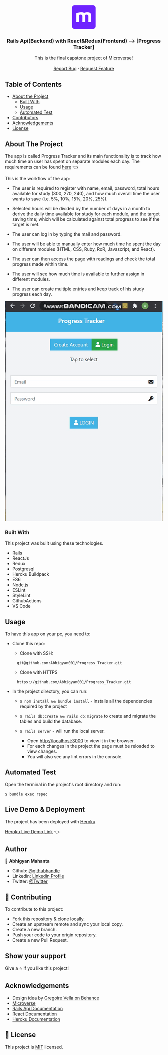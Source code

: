 <br />
<p align="center">
  <a href="https://github.com/Abhigyan001/Progress_Tracker.git">
    <img src="app/assets/images/microverse.png" alt="Logo" width="80" height="80">
  </a>

  <h3 align="center">Rails Api(Backend) with React&Redux(Frontend) --> [Progress Tracker]</h3>

  <p align="center">
    This is the final capstone project of Microverse!
    <br />    
    <br />
    <a href="https://github.com/Abhigyan001/Progress_Tracker/issues">Report Bug</a>
    ·
    <a href="https://github.com/Abhigyan001/Progress_Tracker/issues">Request Feature</a>
  </p>
</p>

<!-- TABLE OF CONTENTS -->
## Table of Contents

* [About the Project](#about-the-project)
  * [Built With](#built-with)
  * [Usage](#usage)
  * [Automated Test](#automated-test)
* [Contributors](#contributors)
* [Acknowledgements](#acknowledgements)
* [License](#license)

<!-- ABOUT THE PROJECT -->
## About The Project

The app is called Progress Tracker and its main functionality is to track how much time an user has spent on separate modules each day.
The requirements can be found [here](https://www.notion.so/Final-Capstone-Project-Tracking-App-22e454da738c46efaf17721826841772) :point_left:

This is the workflow of the app:

- The user is required to register with name, email, password, total hours available for study (300, 270, 240), and how much overall time the user wants to save (i.e. 5%, 10%, 15%, 20%, 25%).

- Selected hours will be divided by the number of days in a month to derive the daily time available for study for each module, and the target saving time; which will be calculated against total progress to see if the target is met.

- The user can log in by typing the mail and password.

- The user will be able to manually enter how much time he spent the day on different modules (HTML, CSS, Ruby, RoR, Javascript, and React).

- The user can then access the page with readings and check the total progress made within time.

- The user will see how much time is available to further assign in different modules.

- The user can create multiple entries and keep track of his study progress each day.

![screenshot](app/assets/images/ss1.gif)

### Built With
This project was built using these technologies.
* Rails
* ReactJs
* Redux
* Postgresql
* Heroku Buildpack
* ES6
* Node.js
* ESLint
* StyleLint
* GithubActions
* VS Code

<!-- INSTALLATION -->
## Usage

To have this app on your pc, you need to:
* Clone this repo:
  - Clone with SSH:
  ```
    git@github.com:Abhigyan001/Progress_Tracker.git
  ```
  - Clone with HTTPS
  ```
    https://github.com/Abhigyan001/Progress_Tracker.git
  ```

* In the project directory, you can run:

  - `$ npm install && bundle install` - installs all the dependencies required by the project
  - `$ rails db:create && rails db:migrate` to create and migrate the tables and build the database.

  - `$ rails server` - will run the local server.
    - Open [http://localhost:3000](http://localhost:3000) to view it in the browser.
    - For each changes in the project the page must be reloaded to view changes.
    - You will also see any lint errors in the console.

## Automated Test
  Open the terminal in the project's root directory and run:
  ```
  $ bundle exec rspec
  ```

## Live Demo & Deployment
The project has been deployed with [Heroku](https://www.heroku.com/)

[Heroku Live Demo Link](https://progresstrackerapp.herokuapp.com/) :point_left:

<!-- CONTACT -->
## Author

👤 **Abhigyan Mahanta**​

- Github: [@githubhandle](https://github.com/Abhigyan001)   
- Linkedin: [Linkedin Profile](https://www.linkedin.com/in/abhigyan001/)
- Twitter: [@Twitter](https://twitter.com/abhigyan_001)

## :handshake: Contributing

To contribute to this project:
- Fork this repository & clone locally.
- Create an upstream remote and sync your local copy.
- Create a new branch.
- Push your code to your origin repository.
- Create a new Pull Request.

## Show your support

Give a :star: if you like this project!

<!-- ACKNOWLEDGEMENTS -->
## Acknowledgements
* Design idea by [Gregoire Vella on Behance](https://www.behance.net/gregoirevella)
* [Microverse](https://www.microverse.org/)
* [Rails Api Documentation](https://api.rubyonrails.org/)
* [React Documentation](https://reactjs.org/docs/getting-started.html)
* [Heroku Documentation](https://devcenter.heroku.com/)

## 📝 License

This project is [MIT](https://opensource.org/licenses/MIT) licensed.
